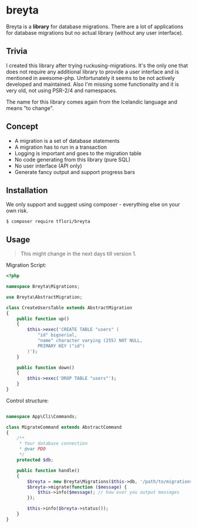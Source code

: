 # breyta

Breyta is a **library** for database migrations. There are a lot of applications for database migrations but no
actual library (without any user interface).

## Trivia

I created this library after trying ruckusing-migrations. It's the only one that does not require any additional library
to provide a user interface and is mentioned in awesome-php. Unfortunately it seems to be not actively developed and
maintained. Also I'm missing some functionality and it is very old, not using PSR-2/4 and namespaces.

The name for this library comes again from the Icelandic language and means "to change".

## Concept

* A migration is a set of database statements
* A migration has to run in a transaction
* Logging is important and goes to the migration table
* No code generating from this library (pure SQL)
* No user interface (API only)
* Generate fancy output and support progress bars

## Installation

We only support and suggest using composer - everything else on your own risk.

```console
$ composer require tflori/breyta
```

## Usage

> This might change in the next days till version 1.

Migration Script:

```php
<?php

namespace Breyta\Migrations;

use Breyta\AbstractMigration;

class CreateUsersTable extends AbstractMigration
{
    public function up()
    {
        $this->exec('CREATE TABLE "users" (
            "id" bigserial,
            "name" character varying (255) NOT NULL,
            PRIMARY KEY ("id")
        )');
    }

    public function down()
    {
        $this->exec('DROP TABLE "users"');
    }
}
```

Control structure:

```php

namespace App\Cli\Commands;

class MigrateCommand extends AbstractCommand
{
    /**
     * Your database connection
     * @var PDO
     */
    protected $db;

    public function handle()
    {
        $breyta = new Breyta\Migrations($this->db, '/path/to/migrations');
        $breyta->migrate(function ($message) {
            $this->info($message); // how ever you output messages
        });

        $this->info($breyta->status());
    }
}
